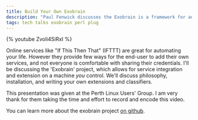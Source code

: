 ```yaml
---
title: Build Your Own Exobrain
description: "Paul Fenwick discusses the Exobrain is a framework for automating your life, using open source tools, and keeping control of your own data."
tags: tech talks exobrain perl plug
---
```


{% youtube Zvoli4SiRxI %}

Online services like "If This Then That" (IFTTT) are great for automating your life. However they provide few ways for the end-user to add their own services, and not everyone is comfortable with sharing their credentials. I'll be discussing the 'Exobrain' project, which allows for service integration and extension on a machine *you* control. We'll discuss philosophy, installation, and writing your own extensions and classifiers.

<!--more-->

This presentation was given at the Perth Linux Users' Group. I am very
thank for them taking the time and effort to record and encode this
video.

You can learn more about the exobrain project
[on github](https://github.com/pjf/exobrain).
